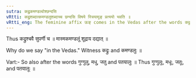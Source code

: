 ```yaml
---
sutra: कद्रुकमण्डल्वोश्छन्दसि
vRtti: कद्रुशब्दात्कमण्डलुशब्दाच्च छन्दसि विषये स्त्रियामूङ् प्रत्ययो भवति ॥
vRtti_eng: The feminine affix ऊङ् comes in the Vedas after the words कद्रु 'tawny,' and कमण्डलु 'a water pot.'
---
```

Thus कद्रुश्चवै सुपर्णी च ॥ मास्मकमण्डलूं शूद्राय दद्यात् ॥

Why do we say "in the Vedas." Witness कद्रुः and कमण्डलुः ॥

Vart:- So also after the words गुग्गुलु, मधु, जतु and पतयालुः ॥ Thus गुग्गुलूः, मधूः, जतूः, and पतयालूः ॥

